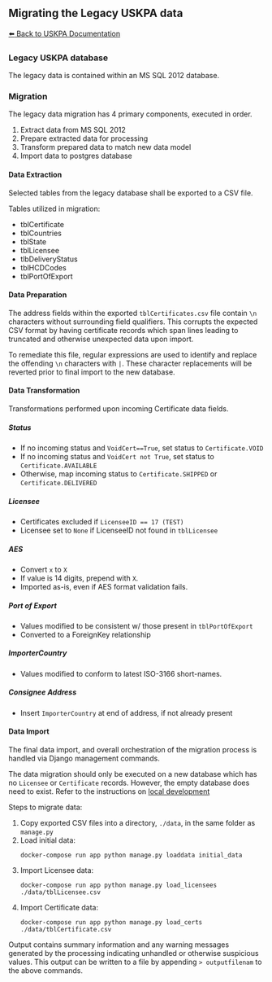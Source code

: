 ## Migrating the Legacy USKPA data
[:arrow_left: Back to USKPA
Documentation](../docs)

### Legacy USKPA database

The legacy data is contained within an MS SQL 2012 database.


### Migration

The legacy data migration has 4 primary components, executed in order.

1. Extract data from MS SQL 2012
2. Prepare extracted data for processing
3. Transform prepared data to match new data model
4. Import data to postgres database


#### Data Extraction

Selected tables from the legacy database shall be exported to a CSV file.

Tables utilized in migration:
 - tblCertificate
 - tblCountries
 - tblState
 - tblLicensee
 - tlbDeliveryStatus
 - tblHCDCodes
 - tblPortOfExport

#### Data Preparation

The address fields within the exported `tblCertificates.csv` file contain `\n` characters without surrounding field qualifiers. This corrupts the expected CSV format by having certificate records which span lines leading to truncated and otherwise unexpected data upon import.

To remediate this file, regular expressions are used to identify and replace the offending `\n` characters with `|`. These character replacements will be reverted prior to final import to the new database.

#### Data Transformation

Transformations performed upon incoming Certificate data fields.

##### Status
  - If no incoming status and `VoidCert==True`, set status to `Certificate.VOID`
  - If no incoming status and `VoidCert not True`, set status to `Certificate.AVAILABLE`
  - Otherwise, map incoming status to `Certificate.SHIPPED` or `Certificate.DELIVERED`

##### Licensee
  - Certificates excluded if `LicenseeID == 17 (TEST)`
  - Licensee set to `None` if LicenseeID not found in `tblLicensee`

##### AES
 - Convert `x` to `X`
 - If value is 14 digits, prepend with `X`.
 - Imported as-is, even if AES format validation fails.

##### Port of Export
  - Values modified to be consistent w/ those present in `tblPortOfExport`
  - Converted to a ForeignKey relationship

##### ImporterCountry
  - Values modified to conform to latest ISO-3166 short-names.

##### Consignee Address
  - Insert `ImporterCountry` at end of address, if not already present

#### Data Import

The final data import, and overall orchestration of the migration process is handled via Django management commands.

The data migration should only be executed on a new database which has no `Licensee` or `Certificate` records.  However, the empty database does need to exist.  Refer to the instructions on [local development](../docs/local-development.md)


Steps to migrate data:

1. Copy exported CSV files into a directory, `./data`, in the same folder as `manage.py`
2. Load initial data:
    ```
    docker-compose run app python manage.py loaddata initial_data
    ```
3. Import Licensee data:
    ```
    docker-compose run app python manage.py load_licensees ./data/tblLicensee.csv
    ```
4. Import Certificate data:
    ```
    docker-compose run app python manage.py load_certs ./data/tblCertificate.csv
    ```

Output contains summary information and any warning messages generated by the processing indicating unhandled or otherwise suspicious values.  This output can be written to a file by appending `> outputfilenam`  to the above commands.
